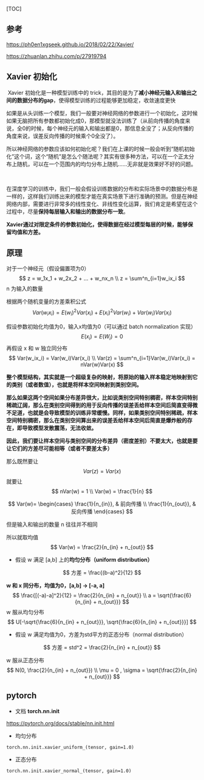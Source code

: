 

[TOC]

## 参考

https://ph0en1xgseek.github.io/2018/02/22/Xavier/

https://zhuanlan.zhihu.com/p/27919794



## Xavier 初始化



​		Xavier 初始化是一种模型训练中的 trick，其目的是为了**减小神经元输入和输出之间的数据分布的gap**，使得模型训练的过程能够更加稳定，收敛速度更快



​		如果是从头训练一个模型，我们一般要对神经网络的参数进行一个初始化，这时候如果无脑把所有参数都初始化成0，那模型就没法训练了（从前向传播的角度来说，全0的时候，每个神经元的输入和输出都是0，那信息全没了；从反向传播的角度来说，误差反向传播的时候乘个0全没了）。

​		所以神经网络的参数应该如何初始化呢？我们在上课的时候一般会听到“随机初始化”这个词，这个“随机”是怎么个随法呢？其实有很多种方法，可以在一个正太分布上随机，可以在一个范围内的均匀分布上随机......无非就是效果好不好的问题。

​		

​		在深度学习的训练中，我们一般会假设训练数据的分布和实际场景中的数据分布是一样的，这样我们训练出来的模型才能在真实场景下进行准确的预测。但是在神经网络内部，需要进行非常多的线性变化、非线性变化运算，我们肯定是希望在这个过程中，尽量**保持每层输入和输出的数据分布一致**。

​		**Xavier通过对限定条件的参数初始化，使得数据在经过模型每层的时候，能够保留均值和方差。**



## 原理



对于一个神经元（假设偏置项为0）
$$
z = w_1x_1 + w_2x_2 + ... + w_nx_n \\
z = \sum^n_{i=1}w_ix_i
$$
n 为输入的数量



根据两个随机变量的方差乘积公式
$$
Var(w_ix_i) = E(w_i)^2Var(x_i) + E(x_i)^2Var(w_i) + Var(w_i)Var(x_i)
$$


假设参数初始化均值为0，输入x均值为0（可以通过 batch normalization 实现）
$$
E(x_i) = E(W_i) = 0
$$
再假设 x 和 w 独立同分布
$$
Var(w_ix_i) = Var(w_i)Var(x_i) \\
Var(z) = \sum^n_{i=1}Var(w_i)Var(x_i) = nVar(w)Var(x)
$$


**整个模型结构，其实就是一个超级复杂的映射，将原始的输入样本稳定地映射到它的类别（或者数值），也就是将样本空间映射到类别空间。**

**那么如果这两个空间如果分布差异很大，比如说类别空间特别稠密，样本空间特别稀疏辽阔，那么在类别空间得到的用于反向传播的误差丢给样本空间后简直变得微不足道，也就是会导致模型的训练非常缓慢。同样，如果类别空间特别稀疏，样本空间特别稠密，那么在类别空间算出来的误差丢给样本空间后简直是爆炸般的存在，即导致模型发散震荡，无法收敛。**

**因此，我们要让样本空间与类别空间的分布差异（密度差别）不要太大，也就是要让它们的方差尽可能相等（或者不要差太多）**



那么既然要让
$$
Var(z) = Var(x)
$$
就要让
$$
nVar(w) = 1 \\
Var(w) = \frac{1}{n}
$$

$$
Var(w)=
\begin{cases}
\frac{1}{n_{in}}, & 前向传播 \\
\frac{1}{n_{out}}, & 反向传播 
\end{cases}
$$

但是输入和输出的数量 n 往往并不相同

所以就取均值
$$
Var(w) = \frac{2}{n_{in} + n_{out}}
$$


- 假设 w 满足 [a,b] 上的**均匀分布（uniform distribution）**

$$
方差 = \frac{(b-a)^2}{12}
$$

**w 和 x 同分布，均值为0，[a,b] -> [-a, a]**
$$
\frac{[(-a)-a]^2}{12} = \frac{2}{n_{in} + n_{out}} \\
a = \sqrt{\frac{6}{n_{in} + n_{out}}}
$$
w 服从均匀分布
$$
U[-\sqrt{\frac{6}{n_{in} + n_{out}}},  \sqrt{\frac{6}{n_{in} + n_{out}}}]
$$


- 假设 w 满足均值为0，方差为std平方的正态分布（normal distribution）

$$
方差 = std^2 = \frac{2}{n_{in} + n_{out}}
$$

w 服从正态分布
$$
N(0, \frac{2}{n_{in} + n_{out}}) \\
\mu = 0 , \sigma = \sqrt{\frac{2}{n_{in} + n_{out}}}
$$


## pytorch



- 文档 **torch.nn.init**

https://pytorch.org/docs/stable/nn.init.html

- 均匀分布

```
torch.nn.init.xavier_uniform_(tensor, gain=1.0)
```

- 正态分布

```
torch.nn.init.xavier_normal_(tensor, gain=1.0)
```

